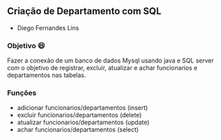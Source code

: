 ## Criação de Departamento com SQL

- Diego Fernandes Lins

### Objetivo 😄

Fazer a conexão de um banco de dados Mysql usando java e SQL server com o objetivo de registrar, excluir, atualizar e achar funcionarios e departamentos nas tabelas.

### Funções

- adicionar funcionarios/departamentos (insert)
- excluir funcionarios/departamentos (delete)
- atualizar funcionarios/departamentos (update)
- achar funcionarios/departamentos (select)

